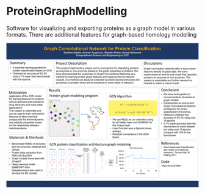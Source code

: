 # ProteinGraphModelling
Software for visualizing and exporting proteins as a graph model in various formats. There are additional features for graph-based homology modelling

![alt text](Slide1.PNG "Poster")
